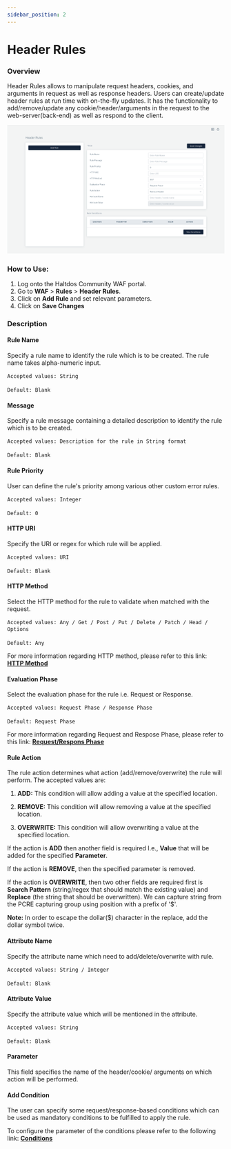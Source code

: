 ```yaml
---
sidebar_position: 2
---
```


# Header Rules

### Overview 
Header Rules allows to manipulate request headers, cookies, and arguments in request as well as response headers. Users can create/update header rules at run time with on-the-fly updates. It has the functionality to add/remove/update any cookie/header/arguments in the request to the web-server(back-end) as well as respond to the client.
   
![header rules](/img/ce-waf/docs/header_rules.png)
   
### How to Use:
1. Log onto the Haltdos Community WAF portal.
2. Go to **WAF** > **Rules** > **Header Rules**.
3. Click on **Add Rule** and set relevant parameters.
4. Click on **Save Changes**

### Description

#### Rule Name

Specify a rule name to identify the rule which is to be created. The rule name takes alpha-numeric input.

    Accepted values: String

    Default: Blank  

#### Message

Specify a rule message containing a detailed description to identify the rule which is to be created.

    Accepted values: Description for the rule in String format

    Default: Blank  

#### Rule Priority

User can define the rule's priority among various other custom error rules.

    Accepted values: Integer 

    Default: 0  

#### HTTP URI

Specify the URI or regex for which rule will be applied. 

    Accepted values: URI 

    Default: Blank  

#### HTTP Method

Select the HTTP method for the rule to validate when matched with the request.

    Accepted values: Any / Get / Post / Put / Delete / Patch / Head / Options 

    Default: Any
  
For more information regarding HTTP method, please refer to this link: [**HTTP Method**](https://developer.mozilla.org/en-US/docs/Web/HTTP/Methods) 

#### Evaluation Phase

Select the evaluation phase for the rule i.e. Request or Response.

    Accepted values: Request Phase / Response Phase 

    Default: Request Phase  

For more information regarding Request and Respose Phase, please refer to this link: [**Request/Respons Phase**](/community/waf/rules/)

#### Rule Action
The rule action determines what action (add/remove/overwrite) the rule will perform. The accepted values are:

1) **ADD:** This condition will allow adding a value at the specified location.

2) **REMOVE:** This condition will allow removing a value at the specified location.

3) **OVERWRITE:** This condition will allow overwriting a value at the specified location.

If the action is **ADD** then another field is required I.e., **Value** that will be added for the specified **Parameter**.

If the action is **REMOVE**, then the specified parameter is removed.

If the action is **OVERWRITE**, then two other fields are required first is **Search Pattern** (string/regex that should match the existing value) and **Replace** (the string that should be overwritten). We can capture string from the PCRE capturing group using position with a prefix of '$'. 

**Note:** In order to escape the dollar($) character in the replace, add the dollar symbol twice.

#### Attribute Name

Specify the attribute name which need to add/delete/overwrite with rule.

    Accepted values: String / Integer

    Default: Blank  

#### Attribute Value

Specify the attribute value which will be mentioned in the attribute.

    Accepted values: String

    Default: Blank  

#### Parameter

This field specifies the name of the header/cookie/ arguments on which action will be performed.

#### Add Condition

The user can specify some request/response-based conditions which can be used as mandatory conditions to be fulfilled to apply the rule.

To configure the parameter of the conditions please refer to the following link: [**Conditions**](/community/waf/rules/conditions)

